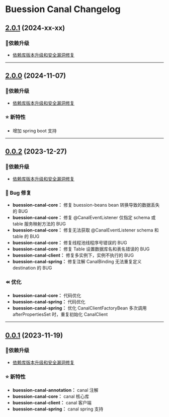 Buession Canal Changelog
===========================


## [2.0.1](https://github.com/buession/buession-canal/releases/tag/v2.0.1) (2024-xx-xx)

### 🔨依赖升级

- [依赖库版本升级和安全漏洞修复](https://github.com/buession/buession-parent/releases/tag/v3.0.1)


---


## [2.0.0](https://github.com/buession/buession-canal/releases/tag/v2.0.0) (2024-11-07)

### 🔨依赖升级

- [依赖库版本升级和安全漏洞修复](https://github.com/buession/buession-parent/releases/tag/v3.0.0)


### ⭐ 新特性

- 增加 spring boot 支持


---


## [0.0.2](https://github.com/buession/buession-canal/releases/tag/v0.0.2) (2023-12-27)

### 🔨依赖升级

- [依赖库版本升级和安全漏洞修复](https://github.com/buession/buession-parent/releases/tag/v2.3.2)


### 🐞 Bug 修复

- **buession-canal-core：** 修复 buession-beans bean 转换导致的数据丢失的 BUG
- **buession-canal-core：** 修复 @CanalEventListener 仅指定 schema 或 table 服务映射方法的 BUG
- **buession-canal-core：** 修复无法获取 @CanalEventListener schema 和 table 的 BUG
- **buession-canal-core：** 修复线程池线程序号错误的 BUG
- **buession-canal-core：** 修复 Table 设置数据库名和表名错误的 BUG
- **buession-canal-client：** 修复多实例下，实例不执行的 BUG
- **buession-canal-spring：** 修复注解 CanalBinding 无法重复定义 destination 的 BUG


### ⏪ 优化

- **buession-canal-core：** 代码优化
- **buession-canal-spring：** 代码优化
- **buession-canal-spring：** 优化 CanalClientFactoryBean 多次调用 afterPropertiesSet 时，重复初始化 CanalClient


---


## [0.0.1](https://github.com/buession/buession-canal/releases/tag/v0.0.1) (2023-11-19)

### 🔨依赖升级

- [依赖库版本升级和安全漏洞修复](https://github.com/buession/buession-parent/releases/tag/v2.3.1)


### ⭐ 新特性

- **buession-canal-annotation：** canal 注解
- **buession-canal-core：** canal 核心库
- **buession-canal-client：** canal 客户端
- **buession-canal-spring：** canal spring 支持